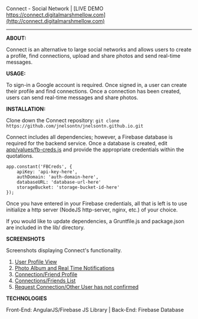 Connect - Social Network | [LIVE DEMO https://connect.digitalmarshmellow.com](http://connect.digitalmarshmellow.com)
* * *

**ABOUT:**

Connect is an alternative to large social networks and allows users to create a profile, find connections, upload and share photos and send real-time messages.

**USAGE:**

To sign-in a Google account is required.
Once signed in, a user can create their profile and find connections. Once a connection has been created, users can send real-time messages and share photos.


**INSTALLATION:**

Clone down the Connect repository:
```git clone https://github.com/jnelsontn/jnelsontn.github.io.git```

Connect includes all dependencies; however, a Firebase database is required for the backend service.
Once a database is created, edit [app/values/fb-creds.js](app/values/fb-creds.js) and provide the appropriate credentials within the quotations.

    app.constant('FBCreds', {
        apiKey: 'api-key-here',
        authDomain: 'auth-domain-here',
        databaseURL: 'database-url-here'
        storageBucket: 'storage-bucket-id-here'
    });

Once you have entered in your Firebase credentials, all that is left is to use initialize a http server (NodeJS http-server, nginx, etc.) of your choice.

If you would like to update dependencies, a Gruntfile.js and package.json are included in the lib/ directory.

**SCREENSHOTS**

Screenshots displaying Connect's functionality.

1. [User Profile View](screenshots/profileview.png)
2. [Photo Album and Real Time Notifications](screenshots/photos-and-notification-of-request.png)
3. [Connection/Friend Profile](screenshots/connected-profile.png)
4. [Connections/Friends List](screenshots/connected-list.png)
5. [Request Connection/Other User has not confirmed](screenshots/connection-requested.png)

**TECHNOLOGIES**

Front-End: AngularJS/Firebase JS Library | 
Back-End: Firebase Database



